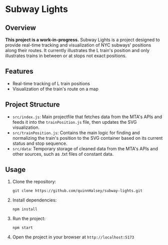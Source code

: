 # Subway Lights

## Overview

**This project is a work-in-progress.** Subway Lights is a project designed to provide real-time tracking and visualization of NYC subways' positions along their routes. It currently illustrates the L train's position and only illustrates trains in between or at stops not exact positions.

## Features

-   Real-time tracking of L train positions
-   Visualization of the train's route on a map

## Project Structure

-   `src/index.js`: Main projectfile that fetches data from the MTA's APIs and feeds it into the `trainPosition.js` file, then updates the SVG visualization.
-   `src/trainPosition.js`: Contains the main logic for finding and normalizing the train's position to the SVG container based on its current status and stop sequence.
-   `src/data`: Temporary storage of cleaned data from the MTA's APIs and other sources, such as .txt files of constant data.

## Usage

1. Clone the repository:
    ```
    git clone https://github.com/quinnHalsey/subway-lights.git
    ```
2. Install dependencies:
    ```
    npm install
    ```
3. Run the project:
    ```
    npm start
    ```
4. Open the project in your browser at `http://localhost:5173`
